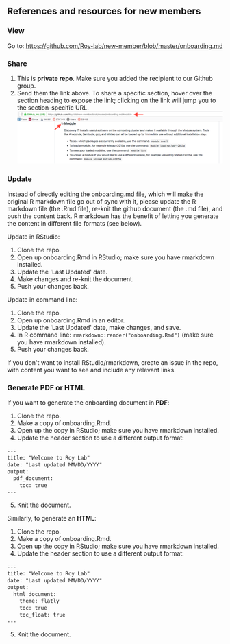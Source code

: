 ## References and resources for new members

### View

Go to: https://github.com/Roy-lab/new-member/blob/master/onboarding.md

### Share

1. This is **private repo**. Make sure you added the recipient to our Github group.
2. Send them the link above. To share a specific section, hover over the section heading to expose the link; clicking on the link will jump you to the section-specific URL.
![Hover over the section heading to expose the link](./section-link.png)

### Update

Instead of directly editing the onboarding.md file, which will make the original R markdown file go out of sync with it, please update the R markdown file (the .Rmd file), re-knit the github document (the .md file), and push the content back. R markdown has the benefit of letting you generate the content in different file formats (see below).

Update in RStudio:
1. Clone the repo.
2. Open up onboarding.Rmd in RStudio; make sure you have rmarkdown installed.
3. Update the 'Last Updated' date.
4. Make changes and re-knit the document.
5. Push your changes back.

Update in command line:
1. Clone the repo.
2. Open up onboarding.Rmd in an editor.
3. Update the 'Last Updated' date, make changes, and save.
4. In R command line: `rmarkdown::render("onboarding.Rmd")` (make sure you have rmarkdown installed).
5. Push your changes back.

If you don't want to install RStudio/rmarkdown, create an issue in the repo, with content you want to see and include any relevant links.

### Generate PDF or HTML

If you want to generate the onboarding document in **PDF**:

1. Clone the repo.
2. Make a copy of onboarding.Rmd.
3. Open up the copy in RStudio; make sure you have rmarkdown installed.
4. Update the header section to use a different output format:
```
---
title: "Welcome to Roy Lab"
date: "Last updated MM/DD/YYYY"
output: 
  pdf_document:
    toc: true
---
```
5. Knit the document.

Similarly, to generate an **HTML**:

1. Clone the repo.
2. Make a copy of onboarding.Rmd.
3. Open up the copy in RStudio; make sure you have rmarkdown installed.
4. Update the header section to use a different output format:
```
---
title: "Welcome to Roy Lab"
date: "Last updated MM/DD/YYYY"
output: 
  html_document:
    theme: flatly
    toc: true
    toc_float: true
---
```
5. Knit the document.
